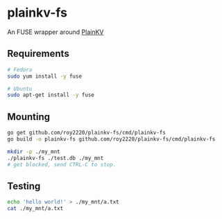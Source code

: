 # plainkv-fs

An FUSE wrapper around [PlainKV](https://github.com/roy2220/plainkv)

## Requirements

```bash
# Fedora
sudo yum install -y fuse

# Ubuntu
sudo apt-get install -y fuse

```

## Mounting

```bash
go get github.com/roy2220/plainkv-fs/cmd/plainkv-fs
go build -o plainkv-fs github.com/roy2220/plainkv-fs/cmd/plainkv-fs

mkdir -p ./my_mnt
./plainkv-fs ./test.db ./my_mnt
# get blocked, send CTRL-C to stop.
```

## Testing

```bash
echo 'hello world!' > ./my_mnt/a.txt
cat ./my_mnt/a.txt
```

